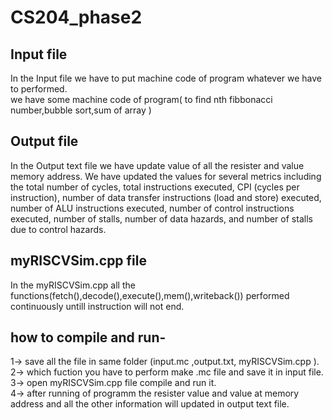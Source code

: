 # CS204_phase2
## Input file
In the Input file we have to put machine code of program whatever we have to performed.    
we have some machine code of program( to  find nth fibbonacci number,bubble sort,sum of array )  

## Output file
In the Output text file we have update value of all the resister and value  memory address. 
We have updated the values for several metrics including the total number of cycles, total instructions executed, CPI (cycles per instruction), number of data transfer instructions (load and store) executed, number of ALU instructions executed, number of control instructions executed, number of stalls, number of data hazards, and number of stalls due to control hazards.

## myRISCVSim.cpp file
In the myRISCVSim.cpp all the functions(fetch(),decode(),execute(),mem(),writeback()) performed continuously untill instruction will not end.

## how to compile and run-

1-> save all the file in same folder (input.mc ,output.txt, myRISCVSim.cpp ).    
2-> which fuction you have to perform make .mc file and save it in input file.  
3-> open myRISCVSim.cpp file compile and run it.  
4-> after running of programm the resister value and value at memory address and all the other information will updated in output text file.  
